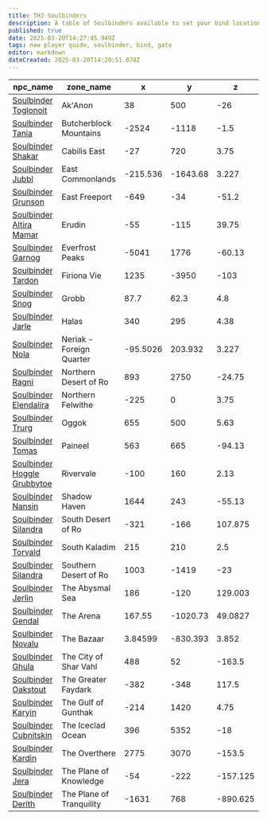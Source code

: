 ```yaml
---
title: THJ Soulbinders
description: A table of Soulbinders available to set your bind location across Norrath!
published: true
date: 2025-03-20T14:27:45.949Z
tags: new player guide, soulbinder, bind, gate
editor: markdown
dateCreated: 2025-03-20T14:20:51.078Z
---
```


| npc_name                                                  | zone_name                |           x |         y |         z |
|-----------------------------------------------------------|--------------------------|-------------|-----------|-----------|
| [Soulbinder Toglonoit](https://thjdi.cc/npc/55152)        | Ak'Anon                  |    38       |   500     |  -26      |
| [Soulbinder Tania](https://thjdi.cc/npc/68136)            | Butcherblock Mountains   | -2524       | -1118     |   -1.5    |
| [Soulbinder Shakar](https://thjdi.cc/npc/106117)          | Cabilis East             |   -27       |   720     |    3.75   |
| [Soulbinder Jubbl](https://thjdi.cc/npc/408170)           | East Commonlands         |  -215.536   | -1643.68  |    3.227  |
| [Soulbinder Grunson](https://thjdi.cc/npc/10191)          | East Freeport            |  -649       |   -34     |  -51.2    |
| [Soulbinder Altira Mamar](https://thjdi.cc/npc/24035)     | Erudin                   |   -55       |  -115     |   39.75   |
| [Soulbinder Garnog](https://thjdi.cc/npc/30089)           | Everfrost Peaks          | -5041       |  1776     |  -60.13   |
| [Soulbinder Tardon](https://thjdi.cc/npc/84206)           | Firiona Vie              |  1235       | -3950     | -103      |
| [Soulbinder Snog](https://thjdi.cc/npc/52068)             | Grobb                    |    87.7     |    62.3   |    4.8    |
| [Soulbinder Jarle](https://thjdi.cc/npc/29076)            | Halas                    |   340       |   295     |    4.38   |
| [Soulbinder Nola](https://thjdi.cc/npc/1120001101)        | Neriak - Foreign Quarter |   -95.5026  |   203.932 |    3.227  |
| [Soulbinder Ragni](https://thjdi.cc/npc/34125)            | Northern Desert of Ro    |   893       |  2750     |  -24.75   |
| [Soulbinder Elendalira](https://thjdi.cc/npc/61067)       | Northern Felwithe        |  -225       |     0     |    3.75   |
| [Soulbinder Trurg](https://thjdi.cc/npc/49082)            | Oggok                    |   655       |   500     |    5.63   |
| [Soulbinder Tomas](https://thjdi.cc/npc/75115)            | Paineel                  |   563       |   665     |  -94.13   |
| [Soulbinder Hoggle Grubbytoe](https://thjdi.cc/npc/19032) | Rivervale                |  -100       |   160     |    2.13   |
| [Soulbinder Nansin](https://thjdi.cc/npc/150310)          | Shadow Haven             |  1644       |   243     |  -55.13   |
| [Soulbinder Silandra](https://thjdi.cc/npc/393032)        | South Desert of Ro       |  -321       |  -166     |  107.875  |
| [Soulbinder Torvald](https://thjdi.cc/npc/60047)          | South Kaladim            |   215       |   210     |    2.5    |
| [Soulbinder Silandra](https://thjdi.cc/npc/35068)         | Southern Desert of Ro    |  1003       | -1419     |  -23      |
| [Soulbinder Jerlin](https://thjdi.cc/npc/279040)          | The Abysmal Sea          |   186       |  -120     |  129.003  |
| [Soulbinder Gendal](https://thjdi.cc/npc/77000)           | The Arena                |   167.55    | -1020.73  |   49.0827 |
| [Soulbinder Novalu](https://thjdi.cc/npc/1120000785)      | The Bazaar               |     3.84599 |  -830.393 |    3.852  |
| [Soulbinder Ghula](https://thjdi.cc/npc/155090)           | The City of Shar Vahl    |   488       |    52     | -163.5    |
| [Soulbinder Oakstout](https://thjdi.cc/npc/54179)         | The Greater Faydark      |  -382       |  -348     |  117.5    |
| [Soulbinder Karyin](https://thjdi.cc/npc/224109)          | The Gulf of Gunthak      |  -214       |  1420     |    4.75   |
| [Soulbinder Cubnitskin](https://thjdi.cc/npc/110072)      | The Iceclad Ocean        |   396       |  5352     |  -18      |
| [Soulbinder Kardin](https://thjdi.cc/npc/93156)           | The Overthere            |  2775       |  3070     | -153.5    |
| [Soulbinder Jera](https://thjdi.cc/npc/202120)            | The Plane of Knowledge   |   -54       |  -222     | -157.125  |
| [Soulbinder Derith](https://thjdi.cc/npc/203363)          | The Plane of Tranquility | -1631       |   768     | -890.625  |